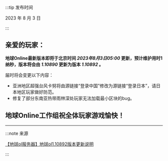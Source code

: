 :::tip 发布时间

2023 年 8 月 3 日

:::

## 亲爱的玩家：

**地球Online最新版本即将于北京时间 *2023年8月3日05:00* 更新，预计维护用时1纳秒，版本将会由 *1.10890* 更新为版本 *1.10892* 。**

届时将会变更以下内容：

* 亚洲地区超强台风卡努将由源链接“登录中国”修改为源链接“登录日本”，请日本地区玩家做好防范。
* 修复了部分东南亚热带雨林深处玩家无法加载最小区块的bug。

## 地球Online工作组祝全体玩家游戏愉快！

---

:::note 来源

[【地球ol服务器】地球ol1.10892版本更新说明](https://www.bilibili.com/video/BV17F411f7h4)

:::